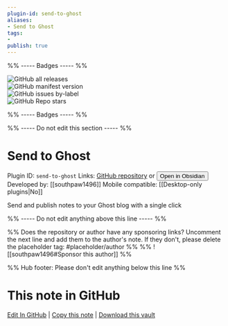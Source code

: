 ```yaml
---
plugin-id: send-to-ghost
aliases:
- Send to Ghost
tags: 
- 
publish: true
---
```


%% ----- Badges ----- %%

![GitHub all releases](https://img.shields.io/github/downloads/southpaw1496/obsidian-send-to-ghost/total?color=573E7A&logo=github&style=for-the-badge)   
![GitHub manifest version](https://img.shields.io/github/manifest-json/v/southpaw1496/obsidian-send-to-ghost?color=573E7A&logo=github&style=for-the-badge)   
![GitHub issues by-label](https://img.shields.io/github/issues/southpaw1496/obsidian-send-to-ghost/help%20wanted?color=573E7A&logo=github&style=for-the-badge)   
![GitHub Repo stars](https://img.shields.io/github/stars/southpaw1496/obsidian-send-to-ghost?color=573E7A&logo=github&style=for-the-badge)

%% ----- Badges ----- %%

%% ----- Do not edit this section ----- %%

# Send to Ghost

Plugin ID: `send-to-ghost`
Links: [GitHub repository](https://github.com/southpaw1496/obsidian-send-to-ghost) or [<button id=HH>Open in Obsidian</button>](obsidian://show-plugin?id=send-to-ghost)
Developed by: [[southpaw1496]]
Mobile compatible: [[Desktop-only plugins|No]]

Send and publish notes to your Ghost blog with a single click

%% ----- Do not edit anything above this line ----- %% 

%% Does the repository or author have any sponsoring links? Uncomment the next line and add them to the author's note. If they don't, please delete the placeholder tag: #placeholder/author %%
%% ![[southpaw1496#Sponsor this author]] %%

%% Hub footer: Please don't edit anything below this line %%

# This note in GitHub

<span class="git-footer">[Edit In GitHub](https://github.dev/obsidian-community/obsidian-hub/blob/main/02%20-%20Community%20Expansions/02.05%20All%20Community%20Expansions/Plugins/send-to-ghost.md "git-hub-edit-note") | [Copy this note](https://raw.githubusercontent.com/obsidian-community/obsidian-hub/main/02%20-%20Community%20Expansions/02.05%20All%20Community%20Expansions/Plugins/send-to-ghost.md "git-hub-copy-note") | [Download this vault](https://github.com/obsidian-community/obsidian-hub/archive/refs/heads/main.zip "git-hub-download-vault") </span>
